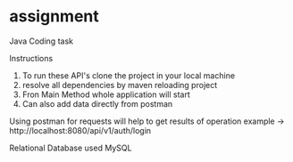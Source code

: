 # assignment
Java Coding task

Instructions

1. To run these API's clone the project in your local machine 
2. resolve all dependencies by maven reloading project
3. Fron Main Method whole application will start 
4. Can also add data directly from postman

Using postman for requests will help to get results of operation
example -> http://localhost:8080/api/v1/auth/login

Relational Database used MySQL

